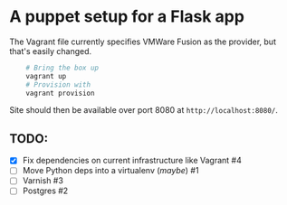 A puppet setup for a Flask app
==============================================================================

The Vagrant file currently specifies VMWare Fusion as the provider, but that's
easily changed.

```bash
    # Bring the box up
    vagrant up
    # Provision with
    vagrant provision
```

Site should then be available over port 8080 at `http://localhost:8080/`.

## TODO:

- [x] Fix dependencies on current infrastructure like Vagrant #4
- [ ] Move Python deps into a virtualenv (_maybe_) #1
- [ ] Varnish #3
- [ ] Postgres #2
